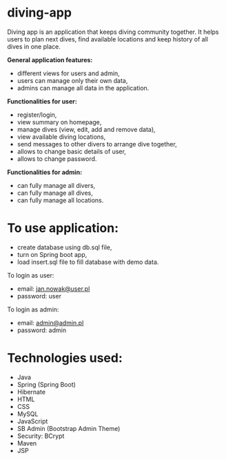 # diving-app
Diving app is an application that keeps diving community together. It helps users to plan next dives, find available locations and keep history of all dives in one place.

**General application features:**
- different views for users and admin,
- users can manage only their own data,
- admins can manage all data in the application.

**Functionalities for user:**
- register/login,
- view summary on homepage,
- manage dives (view, edit, add and remove data),
- view available diving locations,
- send messages to other divers to arrange dive together,
- allows to change basic details of user,
- allows to change password.

**Functionalities for admin:**
- can fully manage all divers,
- can fully manage all dives,
- can fully manage all locations.

# To use application:
- create database using db.sql file,
- turn on Spring boot app,
- load insert.sql file to fill database with demo data.

To login as user:
- email: jan.nowak@user.pl
- password: user

To login as admin:
- email: admin@admin.pl
- password: admin

# Technologies used:
- Java
- Spring (Spring Boot)
- Hibernate
- HTML
- CSS
- MySQL
- JavaScript
- SB Admin (Bootstrap Admin Theme)
- Security: BCrypt
- Maven
- JSP
